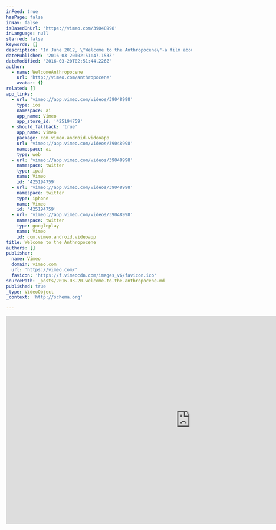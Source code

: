 ```yaml
---
inFeed: true
hasPage: false
inNav: false
isBasedOnUrl: 'https://vimeo.com/39048998'
inLanguage: null
starred: false
keywords: []
description: "In June 2012, \"Welcome to the Anthropocene\"-a film about the state of the planet-opened the UN's Rio+20 summit on sustainable development. The summit was the largest UN meeting to date. A 3-minute journey through the last 250 years of our history, from the start of the Industrial Revolution to the Rio+20 Summit."
datePublished: '2016-03-20T02:51:47.153Z'
dateModified: '2016-03-20T02:51:44.226Z'
author:
  - name: WelcomeAnthropocene
    url: 'http://vimeo.com/anthropocene'
    avatar: {}
related: []
app_links:
  - url: 'vimeo://app.vimeo.com/videos/39048998'
    type: ios
    namespace: ai
    app_name: Vimeo
    app_store_id: '425194759'
  - should_fallback: 'true'
    app_name: Vimeo
    package: com.vimeo.android.videoapp
    url: 'vimeo://app.vimeo.com/videos/39048998'
    namespace: ai
    type: web
  - url: 'vimeo://app.vimeo.com/videos/39048998'
    namespace: twitter
    type: ipad
    name: Vimeo
    id: '425194759'
  - url: 'vimeo://app.vimeo.com/videos/39048998'
    namespace: twitter
    type: iphone
    name: Vimeo
    id: '425194759'
  - url: 'vimeo://app.vimeo.com/videos/39048998'
    namespace: twitter
    type: googleplay
    name: Vimeo
    id: com.vimeo.android.videoapp
title: Welcome to the Anthropocene
authors: []
publisher:
  name: Vimeo
  domain: vimeo.com
  url: 'https://vimeo.com/'
  favicon: 'https://f.vimeocdn.com/images_v6/favicon.ico'
sourcePath: _posts/2016-03-20-welcome-to-the-anthropocene.md
published: true
_type: VideoObject
_context: 'http://schema.org'

---
```

<iframe src="https://cdn.embedly.com/widgets/media.html?src=https%3A%2F%2Fplayer.vimeo.com%2Fvideo%2F39048998&amp;url=https%3A%2F%2Fvimeo.com%2F39048998&amp;image=http%3A%2F%2Fi.vimeocdn.com%2Fvideo%2F392839504_1280.jpg&amp;key=b7d04c9b404c499eba89ee7072e1c4f7&amp;type=text%2Fhtml&amp;schema=vimeo" width="1000" height="563" scrolling="no" frameborder="0" allowfullscreen="allowfullscreen" style=""></iframe>